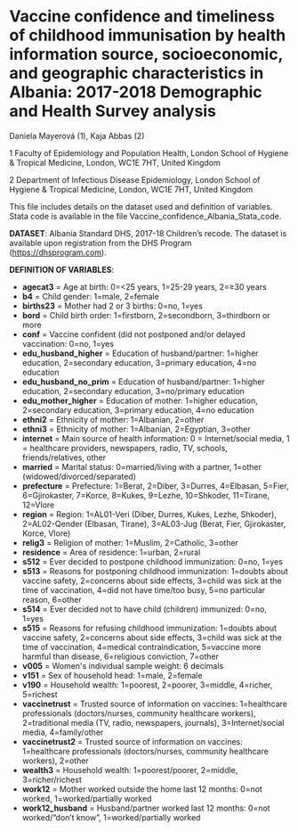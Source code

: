 Vaccine confidence and timeliness of childhood immunisation by health information source, socioeconomic, and geographic characteristics in Albania: 2017-2018 Demographic and Health Survey analysis
============================================================

Daniela Mayerová (1), Kaja Abbas (2)

1 Faculty of Epidemiology and Population Health, London School of Hygiene & Tropical Medicine, London, WC1E 7HT, United Kingdom

2 Department of Infectious Disease Epidemiology, London School of Hygiene & Tropical Medicine, London, WC1E 7HT, United Kingdom



This file includes details on the dataset used and definition of variables. Stata code is available in the file Vaccine_confidence_Albania_Stata_code.


**DATASET**: Albania Standard DHS, 2017-18 Children’s recode. The dataset is available upon registration from the DHS Program (https://dhsprogram.com).


**DEFINITION OF VARIABLES**:
* **agecat3** = Age at birth: 0=<25 years, 1=25-29 years, 2=≥30 years
* **b4** = Child gender:	1=male, 2=female
* **births23** = Mother had 2 or 3 births: 0=no, 1=yes
* **bord** = Child birth order: 1=firstborn, 2=secondborn, 3=thirdborn or more
* **conf** = Vaccine confident (did not postponed and/or delayed vaccination: 0=no, 1=yes
* **edu_husband_higher** = Education of husband/partner: 1=higher education, 2=secondary education, 3=primary education, 4=no education
* **edu_husband_no_prim** = Education of husband/partner: 1=higher education, 2=secondary education, 3=no/primary education
* **edu_mother_higher** = Education of mother:	1=higher education, 2=secondary education, 3=primary education, 4=no education
* **ethni2** = Ethnicity of mother:	1=Albanian, 2=other
* **ethni3** = Ethnicity of mother:	1=Albanian, 2=Egyptian, 3=other
* **internet** = Main source of health information: 0 = Internet/social media, 1 = healthcare providers, newspapers, radio, TV, schools, friends/relatives, other
* **married** = Marital status: 0=married/living with a partner, 1=other (widowed/divorced/separated) 
* **prefecture** = Prefecture:	1=Berat, 2=Diber, 3=Durres, 4=Elbasan, 5=Fier, 6=Gjirokaster, 7=Korce, 8=Kukes, 9=Lezhe, 10=Shkoder, 11=Tirane, 12=Vlore
* **region** =	Region: 1=AL01-Veri (Diber, Durres, Kukes, Lezhe, Shkoder), 2=AL02-Qender (Elbasan, Tirane), 3=AL03-Jug (Berat, Fier, Gjirokaster, Korce, Vlore)
* **relig3** = Religion of mother: 1=Muslim, 2=Catholic, 3=other
* **residence** = Area of residence: 1=urban, 2=rural
* **s512** = Ever decided to postpone childhood immunization:	0=no, 1=yes
* **s513** = Reasons for postponing childhood immunization: 1=doubts about vaccine safety, 2=concerns about side effects, 3=child was sick at the time of vaccination, 4=did not have time/too busy, 5=no particular reason, 6=other
* **s514** = Ever decided not to have child (children) immunized: 0=no, 1=yes
* **s515** = Reasons for refusing childhood immunization: 1=doubts about vaccine safety, 2=concerns about side effects, 3=child was sick at the time of vaccination, 4=medical contraindication, 5=vaccine more harmful than disease, 6=religious conviction, 7=other
* **v005** = Women's individual sample weight: 6 decimals
* **v151** = Sex of household head: 1=male, 2=female
* **v190** = Household wealth: 1=poorest, 2=poorer, 3=middle, 4=richer, 5=richest
* **vaccinetrust** =	Trusted source of information on vaccines: 1=healthcare professionals (doctors/nurses, community healthcare workers), 2=traditional media (TV, radio, newspapers, journals), 3=Internet/social media, 4=family/other
* **vaccinetrust2** = Trusted source of information on vaccines:	1=healthcare professionals (doctors/nurses, community healthcare workers), 2=other
* **wealth3** = Household wealth: 1=poorest/poorer, 2=middle, 3=richer/richest
* **work12** = Mother worked outside the home last 12 months: 0=not worked, 1=worked/partially worked 
* **work12_husband** =	Husband/partner worked last 12 months: 0=not worked/”don’t know”, 1=worked/partially worked


